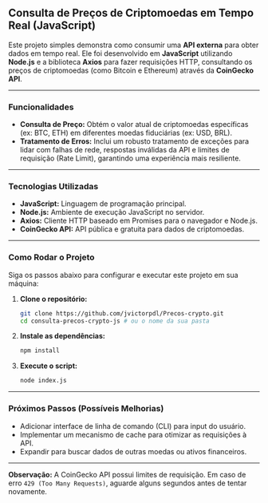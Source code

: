 ## **Consulta de Preços de Criptomoedas em Tempo Real (JavaScript)**

Este projeto simples demonstra como consumir uma **API externa** para obter dados em tempo real. Ele foi desenvolvido em **JavaScript** utilizando **Node.js** e a biblioteca **Axios** para fazer requisições HTTP, consultando os preços de criptomoedas (como Bitcoin e Ethereum) através da **CoinGecko API**.

-----

### **Funcionalidades**

  * **Consulta de Preço:** Obtém o valor atual de criptomoedas específicas (ex: BTC, ETH) em diferentes moedas fiduciárias (ex: USD, BRL).
  * **Tratamento de Erros:** Inclui um robusto tratamento de exceções para lidar com falhas de rede, respostas inválidas da API e limites de requisição (Rate Limit), garantindo uma experiência mais resiliente.

-----

### **Tecnologias Utilizadas**

  * **JavaScript:** Linguagem de programação principal.
  * **Node.js:** Ambiente de execução JavaScript no servidor.
  * **Axios:** Cliente HTTP baseado em Promises para o navegador e Node.js.
  * **CoinGecko API:** API pública e gratuita para dados de criptomoedas.

-----

### **Como Rodar o Projeto**

Siga os passos abaixo para configurar e executar este projeto em sua máquina:

1.  **Clone o repositório:**
    ```bash
    git clone https://github.com/jvictorpdl/Precos-crypto.git
    cd consulta-precos-crypto-js # ou o nome da sua pasta
    ```
2.  **Instale as dependências:**
    ```bash
    npm install
    ```
3.  **Execute o script:**
    ```bash
    node index.js
    ```

-----

### **Próximos Passos (Possíveis Melhorias)**

  * Adicionar interface de linha de comando (CLI) para input do usuário.
  * Implementar um mecanismo de cache para otimizar as requisições à API.
  * Expandir para buscar dados de outras moedas ou ativos financeiros.

-----

**Observação:** A CoinGecko API possui limites de requisição. Em caso de erro `429 (Too Many Requests)`, aguarde alguns segundos antes de tentar novamente.

